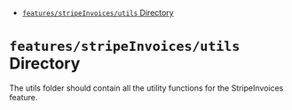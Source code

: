 <!-- START doctoc generated TOC please keep comment here to allow auto update -->
<!-- DON'T EDIT THIS SECTION, INSTEAD RE-RUN doctoc TO UPDATE -->

- [`features/stripeInvoices/utils` Directory](#featuresstripeinvoicesutils-directory)

<!-- END doctoc generated TOC please keep comment here to allow auto update -->

# `features/stripeInvoices/utils` Directory

The utils folder should contain all the utility functions for the StripeInvoices feature.
